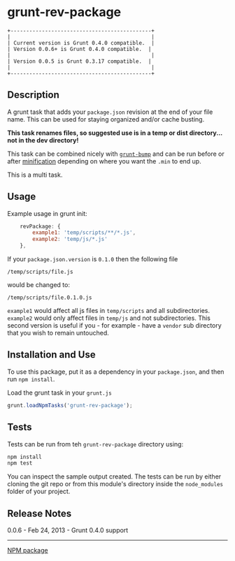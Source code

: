 grunt-rev-package
=================

```
+---------------------------------------------+
|                                             |
| Current version is Grunt 0.4.0 compatible.  |
| Version 0.0.6+ is Grunt 0.4.0 compatible.  |
|                                             |
| Version 0.0.5 is Grunt 0.3.17 compatible.  |
|                                             |
+---------------------------------------------+
```

## Description

A grunt task that adds your `package.json` revision at the end of your file name. This can be used for staying organized
and/or cache busting.

**This task renames files, so suggested use is in a temp or dist directory... not in the dev directory!**

This task can be combined nicely with [`grunt-bump`](https://npmjs.org/package/grunt-bump) and can be run before or
after [minification](https://github.com/gruntjs/grunt-contrib-uglify) depending on where you want the
`.min` to end up.

This is a multi task.

## Usage

Example usage in grunt init:

```javascript
    revPackage: {
        example1: 'temp/scripts/**/*.js',
        example2: 'temp/js/*.js'
    },
```

If your `package.json.version` is `0.1.0` then the following file

    /temp/scripts/file.js

would be changed to:

    /temp/scripts/file.0.1.0.js

`example1` would affect all js files in `temp/scripts` and all subdirectories. `example2` would only affect files in
`temp/js` and not subdirectories. This second version is useful if you - for example - have a `vendor` sub directory
that you wish to remain untouched.

## Installation and Use

To use this package, put it as a dependency in your `package.json`, and then run `npm install`.

Load the grunt task in your `grunt.js`

```javascript
grunt.loadNpmTasks('grunt-rev-package');
```

## Tests

Tests can be run from teh `grunt-rev-package` directory using:

```bash
npm install
npm test
```

You can inspect the sample output created. The tests can be run by either cloning the git repo or from this module's
directory inside the `node_modules` folder of your project.

## Release Notes

0.0.6 - Feb 24, 2013 - Grunt 0.4.0 support

---

[NPM package](https://npmjs.org/package/grunt-rev-package)

